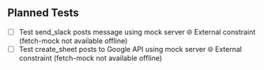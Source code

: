 ## Planned Tests
- [ ] Test send_slack posts message using mock server 🌐 External constraint (fetch-mock not available offline)
- [ ] Test create_sheet posts to Google API using mock server 🌐 External constraint (fetch-mock not available offline)
